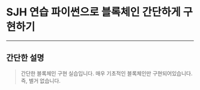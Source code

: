 # SJH 연습 파이썬으로 블록체인 간단하게 구현하기

------------

## 간단한 설명

>간단한 블록체인 구현 실습입니다.
>매우 기초적인 블록체인만 구현되어있습니다.
>즉, 별거 없습니다.
